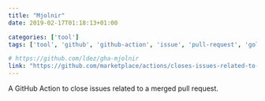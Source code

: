 ```yaml
---
title: "Mjolnir"
date: 2019-02-17T01:18:13+01:00

categories: ['tool']
tags: ['tool', 'github', 'github-action', 'issue', 'pull-request', 'golang']

# https://github.com/ldez/gha-mjolnir
link: "https://github.com/marketplace/actions/closes-issues-related-to-a-merged-pull-request"
---
```

A GitHub Action to close issues related to a merged pull request.

<!--more-->
